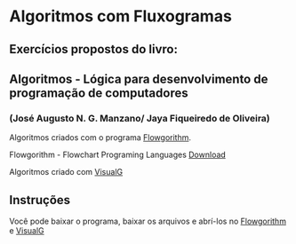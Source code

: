 # Algoritmos com Fluxogramas

## Exercícios propostos do livro:

## Algoritmos - Lógica para desenvolvimento de programação de computadores
### (José Augusto N. G. Manzano/ Jaya Fiqueiredo de Oliveira)

Algoritmos criados com o programa [Flowgorithm](http://flowgorithm.org/).

Flowgorithm - Flowchart Programing Languages [Download](http://flowgorithm.org/download/index.html)

Algoritmos criado com [VisualG](http://visualg3.com.br/)

## Instruções

Você pode baixar o programa, baixar os arquivos e abrí-los no [Flowgorithm](http://flowgorithm.org/) e [VisualG](http://visualg3.com.br/)
